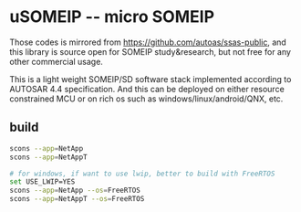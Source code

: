 # uSOMEIP -- micro SOMEIP

Those codes is mirrored from https://github.com/autoas/ssas-public, and this library is source open for SOMEIP study&research, but not free for any other commercial usage.

This is a light weight SOMEIP/SD software stack implemented according to AUTOSAR 4.4 specification. And this can be deployed on either resource constrained MCU or on rich os such as windows/linux/android/QNX, etc.

## build
```bash
scons --app=NetApp
scons --app=NetAppT

# for windows, if want to use lwip, better to build with FreeRTOS
set USE_LWIP=YES 
scons --app=NetApp --os=FreeRTOS
scons --app=NetAppT --os=FreeRTOS
```
